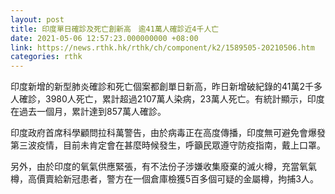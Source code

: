 ```yaml
---
layout: post
title: 印度單日確診及死亡創新高　逾41萬人確診近4千人亡
date: 2021-05-06 12:57:23.000000000 +08:00
link: https://news.rthk.hk/rthk/ch/component/k2/1589505-20210506.htm
categories: rthk
---
```


印度新增的新型肺炎確診和死亡個案都創單日新高，昨日新增破紀錄的41萬2千多人確診，3980人死亡，累計超過2107萬人染病，23萬人死亡。有統計顯示，印度在過去一個月，累計達到857萬人確診。

印度政府首席科學顧問拉科萬警告，由於病毒正在高度傳播，印度無可避免會爆發第三波疫情，目前未肯定會在甚麼時候發生，呼籲民眾遵守防疫指南，戴上口罩。

另外，由於印度的氧氣供應緊張，有不法份子涉嫌收集廢棄的滅火樽，充當氧氣樽，高價賣給新冠患者，警方在一個倉庫檢獲5百多個可疑的金屬樽，拘捕3人。
